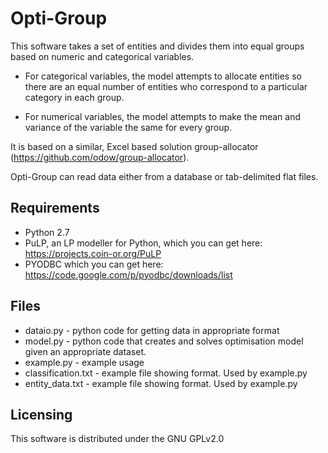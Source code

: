 Opti-Group
===============

This software takes a set of entities and divides them into equal groups based on numeric and categorical variables.

+ For categorical variables, the model attempts to allocate entities so there are an equal number of entities who correspond to a particular category in each group.

+ For numerical variables, the model attempts to make the mean and variance of the variable the same for every group.

It is based on a similar, Excel based solution group-allocator (https://github.com/odow/group-allocator). 

Opti-Group can read data either from a database or tab-delimited flat files.


## Requirements

+ Python 2.7
+ PuLP, an LP modeller for Python, which you can get here: https://projects.coin-or.org/PuLP
+ PYODBC which you can get here:
https://code.google.com/p/pyodbc/downloads/list

## Files
+ dataio.py - python code for getting data in appropriate format
+ model.py - python code that creates and solves optimisation model given an appropriate dataset.
+ example.py - example usage
+ classification.txt - example file showing format. Used by example.py
+ entity_data.txt - example file showing format. Used by example.py

## Licensing
This software is distributed under the GNU GPLv2.0
